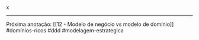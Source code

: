 x

---
Próxima anotação: [[12 - Modelo de negócio vs modelo de domínio]]
#domínios-ricos #ddd #modelagem-estrategica 